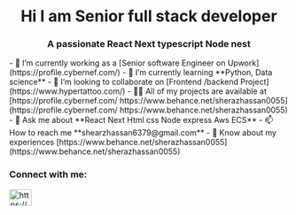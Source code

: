 <h1 align="center">Hi I am Senior full stack developer</h1>
<h3 align="center">A passionate React Next typescript Node nest</h3>
- 🔭 I’m currently working as a [Senior software Engineer on Upwork](https://profile.cybernef.com/)
- 🌱 I’m currently learning **Python, Data science**
- 👯 I’m looking to collaborate on [Frontend /backend Project](https://www.hypertattoo.com/)
- 👨‍💻 All of my projects are available at [https://profile.cybernef.com/ https://www.behance.net/sherazhassan0055](https://profile.cybernef.com/ https://www.behance.net/sherazhassan0055)
- 💬 Ask me about **React Next Html css Node express Aws ECS**
- 📫 How to reach me **shearzhassan6379@gmail.com**
- 📄 Know about my experiences [https://www.behance.net/sherazhassan0055](https://www.behance.net/sherazhassan0055)
<h3 align="left">Connect with me:</h3>
<p align="left">
<a href="https://linkedin.com/in/https://www.linkedin.com/in/sherazdevelopment/" target="blank"><img align="center" src="https://raw.githubusercontent.com/rahuldkjain/github-profile-readme-generator/master/src/images/icons/Social/linked-in-alt.svg" alt="https://www.linkedin.com/in/sherazdevelopment/" height="30" width="40" /></a>
</p>

 
